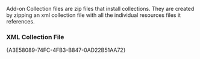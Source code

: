 Add-on Collection files are zip files that install collections. They are created by zipping an xml collection file with all the individual resources files it references.

### XML Collection File

<Addon name="Personalization Default" guid="{FF864BEF-8021-4742-AFF0-4AB7D3CB4E9A}" type="Widget">
<DotNetClass><![CDATA[Contensive.Processor.Addons.PersonalizeDefaultAddon]]></DotNetClass>
</Addon>

<data>
<record content="sort methods" guid="{97128516-AEDF-4B6C-BC56-F6EAA4C3AA78}" name="By Name">
<field name="OrderByClause"><![CDATA[Name]]></field>
</record>
</data>

<NavigatorEntry Name="Trap Report" NameSpace="Reports" NavIconTitle="" NavIconType="Report" LinkPage="?af=12&amp;rid=36" ContentName="" AdminOnly="0" DeveloperOnly="0" NewWindow="" Active="0" AddonGuid="" guid="{018FA96F-43F3-4AAE-9794-0450CE2F9318}"/>

<ImportCollection name="Add-on Manager">{A3E58089-74FC-4FB3-B847-0AD22B51AA72}</ImportCollection>

<Resource name="baseassets.zip" type="www" path="baseAssets" />

<CDef Name="Languages" NavTypeId="System" addoncategoryid="" ActiveOnly="1" AdminOnly="0" AliasID="ID" AliasName="NAME" AllowAdd="1"  AllowContentTracking="0" AllowDelete="1" AllowTopicRules="0" AllowWorkflowAuthoring="0" AuthoringDataSourceName="DEFAULT" AuthoringTableName="ccLanguages" ContentDataSourceName="DEFAULT" ContentTableName="ccLanguages" DefaultSortMethod="By Name" DeveloperOnly="0" DropDownFieldList="NAME" EditorGroupName="" Parent="" AllowContentChildTool="0" NavIconType="Content" IconLink="" IconWidth="" IconHeight="" IconSprites="" guid="{46C9A881-3D07-4C03-917B-9F5F545E54C3}">
<Field Name="Name" active="1" AdminOnly="0" Authorable="1" Caption="Name" DeveloperOnly="0" EditSortPriority="110" FieldType="Text" HTMLContent="0" IndexColumn="0" IndexSortDirection="0" IndexSortOrder="0" IndexWidth="40" LookupContent="" NotEditable="0" Password="0" ReadOnly="0" RedirectContent="" RedirectID="" RedirectPath="" Required="0" TextBuffered="0" UniqueName="0" DefaultValue="" RSSTitle="" RSSDescription="" MemberSelectGroup="" EditTab="" Scramble="0" LookupList="" ManyToManyContent="" ManyToManyRuleContent="" ManyToManyRulePrimaryField="" ManyToManyRuleSecondaryField="">
<HelpDefault><![CDATA[ ]]></HelpDefault>
</Field>
<Field Name="HTTP_Accept_Language" active="1" AdminOnly="0" Authorable="1" Caption="Browser Abbreviation" DeveloperOnly="0" EditSortPriority="1010" FieldType="Text" HTMLContent="0" IndexColumn="1" IndexSortDirection="0" IndexSortOrder="1" IndexWidth="10" LookupContent="" NotEditable="0" Password="0" ReadOnly="0" RedirectContent="" RedirectID="" RedirectPath="" Required="0" TextBuffered="0" UniqueName="0" DefaultValue="" RSSTitle="" RSSDescription="" MemberSelectGroup="" EditTab="" Scramble="0" LookupList="" ManyToManyContent="" ManyToManyRuleContent="" ManyToManyRulePrimaryField="" ManyToManyRuleSecondaryField="">
<HelpDefault><![CDATA[ ]]></HelpDefault>
</Field>
</CDef>
